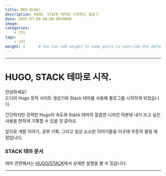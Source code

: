 ```yaml
---
title: NEW BLOG!
description: HUGO, STACK 테마로 시작하는 블로그
date: 2025-07-08 00:00:00+0000
image:
categories:
    - 기타
tags:
    - 기타
weight: 1      # You can add weight to some posts to override the default sorting (date descending)
---
```


---
# HUGO, STACK 테마로 시작.

안녕하세요!  
드디어 Hugo 정적 사이트 생성기와 Stack 테마를 사용해 블로그를 시작하게 되었습니다.

간단하지만 강력한 Hugo의 속도와 Stack 테마의 깔끔한 디자인 덕분에
내가 쓰고 싶은 내용을 편하게 기록할 수 있을 것 같아요.

앞으로 개발 이야기, 공부 기록, 그리고 일상 소소한 이야기들을 이곳에 꾸준히 올릴 예정입니다.



### STACK 테마 문서

테마 관련해서는 [HUGO/STACK](https://stack.jimmycai.com/)에서 상세한 설명을 볼 수 있습니다.

---
